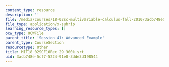 ```yaml
---
content_type: resource
description: ''
file: /media/courses/18-02sc-multivariable-calculus-fall-2010/3acb748e5cf7522491e83dde3d198544_MIT18_02SCF10Rec_29_300k.vtt
file_type: application/x-subrip
learning_resource_types: []
ocw_type: OCWFile
parent_title: 'Session 41: Advanced Example'
parent_type: CourseSection
resourcetype: Other
title: MIT18_02SCF10Rec_29_300k.srt
uid: 3acb748e-5cf7-5224-91e8-3dde3d198544
---
```

